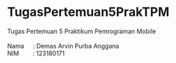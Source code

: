 # TugasPertemuan5PrakTPM
Tugas Pertemuan 5 Praktikum Pemrograman Mobile<br><br>
Nama&emsp;&ensp;: Demas Arvin Purba Anggana<br>
NIM&emsp;&emsp; : 123180171
